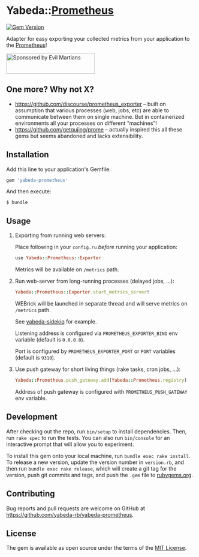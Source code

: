 # Yabeda::[Prometheus]

[![Gem Version](https://badge.fury.io/rb/yabeda-prometheus.svg)](https://rubygems.org/gems/yabeda-prometheus)

Adapter for easy exporting your collected metrics from your application to the [Prometheus]!

<a href="https://evilmartians.com/?utm_source=yabeda-prometheus&utm_campaign=project_page">
<img src="https://evilmartians.com/badges/sponsored-by-evil-martians.svg" alt="Sponsored by Evil Martians" width="236" height="54">
</a>


## One more? Why not X?

 - https://github.com/discourse/prometheus_exporter – built on assumption that various processes (web, jobs, etc) are able to communicate between them on single machine. But in containerized environments all your processes on different “machines”!
 - https://github.com/getqujing/prome – actually inspired this all these gems but seems abandoned and lacks extensibility.

## Installation

Add this line to your application's Gemfile:

```ruby
gem 'yabeda-prometheus'
```

And then execute:

    $ bundle

## Usage

 1. Exporting from running web servers:

    Place following in your `config.ru` _before_ running your application:

    ```ruby
    use Yabeda::Prometheus::Exporter
    ```

    Metrics will be available on `/metrics` path.

 2. Run web-server from long-running processes (delayed jobs, …):

    ```ruby
    Yabeda::Prometheus::Exporter.start_metrics_server!
    ```

    WEBrick will be launched in separate thread and will serve metrics on `/metrics` path.

    See [yabeda-sidekiq] for example.

    Listening address is configured via `PROMETHEUS_EXPORTER_BIND` env variable (default is `0.0.0.0`).

    Port is configured by `PROMETHEUS_EXPORTER_PORT` or `PORT` variables (default is `9310`).

 3. Use push gateway for short living things (rake tasks, cron jobs, …):

    ```ruby
    Yabeda::Prometheus.push_gateway.add(Yabeda::Prometheus.registry)
    ```

    Address of push gateway is configured with `PROMETHEUS_PUSH_GATEWAY` env variable.

## Development

After checking out the repo, run `bin/setup` to install dependencies. Then, run `rake spec` to run the tests. You can also run `bin/console` for an interactive prompt that will allow you to experiment.

To install this gem onto your local machine, run `bundle exec rake install`. To release a new version, update the version number in `version.rb`, and then run `bundle exec rake release`, which will create a git tag for the version, push git commits and tags, and push the `.gem` file to [rubygems.org](https://rubygems.org).

## Contributing

Bug reports and pull requests are welcome on GitHub at https://github.com/yabeda-rb/yabeda-prometheus.

## License

The gem is available as open source under the terms of the [MIT License](https://opensource.org/licenses/MIT).

[Prometheus]: https://prometheus.io/ "Open-source monitoring solution"
[yabeda-sidekiq]: https://github.com/yabeda-rb/yabeda-sidekiq
